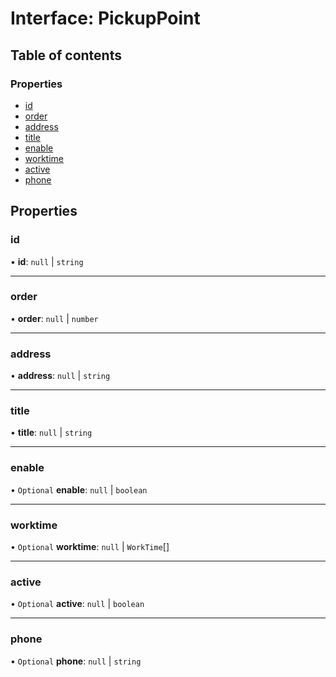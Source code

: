 # Interface: PickupPoint

## Table of contents

### Properties

- [id](PickupPoint.md#id)
- [order](PickupPoint.md#order)
- [address](PickupPoint.md#address)
- [title](PickupPoint.md#title)
- [enable](PickupPoint.md#enable)
- [worktime](PickupPoint.md#worktime)
- [active](PickupPoint.md#active)
- [phone](PickupPoint.md#phone)

## Properties

### id

• **id**: ``null`` \| `string`

___

### order

• **order**: ``null`` \| `number`

___

### address

• **address**: ``null`` \| `string`

___

### title

• **title**: ``null`` \| `string`

___

### enable

• `Optional` **enable**: ``null`` \| `boolean`

___

### worktime

• `Optional` **worktime**: ``null`` \| `WorkTime`[]

___

### active

• `Optional` **active**: ``null`` \| `boolean`

___

### phone

• `Optional` **phone**: ``null`` \| `string`
